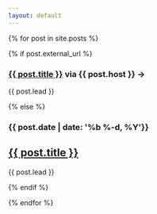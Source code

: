 ```yaml
---
layout: default
---
```


{% for post in site.posts %}

{% if post.external_url %}

<h3><a href="{{ post.external_url }}">{{ post.title }}</a> via {{ post.host }} &#8594;</h3>
<p>{{ post.lead }}</p>

{% else %}

<h3><time datetime="{{ post.date | date_to_xmlschema }}">{{ post.date | date: '%b %-d, %Y'}}</time></h3>
<h2><a href="{{ post.url }}">{{ post.title }}</a></h2>
<p>{{ post.lead }}</p>

{% endif %}

{% endfor %}
